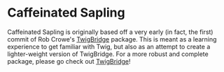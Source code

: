 Caffeinated Sapling
===================
Caffeinated Sapling is originally based off a very early (in fact, the first) commit of Rob Crowe's [TwigBridge](https://github.com/rcrowe/TwigBridge) package. This is meant as a learning experience to get familiar with Twig, but also as an attempt to create a lighter-weight version of TwigBridge. For a more robust and complete package, please go check out [TwigBridge](https://github.com/rcrowe/TwigBridge)!
